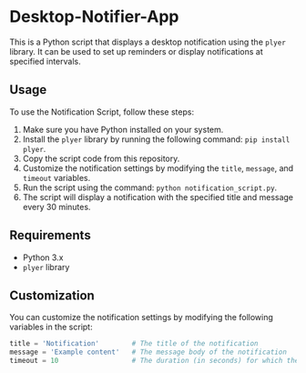 # Desktop-Notifier-App

This is a Python script that displays a desktop notification using the `plyer` library. It can be used to set up reminders or display notifications at specified intervals.

## Usage

To use the Notification Script, follow these steps:

1. Make sure you have Python installed on your system.
2. Install the `plyer` library by running the following command: `pip install plyer`.
3. Copy the script code from this repository.
4. Customize the notification settings by modifying the `title`, `message`, and `timeout` variables.
5. Run the script using the command: `python notification_script.py`.
6. The script will display a notification with the specified title and message every 30 minutes.

## Requirements

- Python 3.x
- `plyer` library

## Customization

You can customize the notification settings by modifying the following variables in the script:

```python
title = 'Notification'        # The title of the notification
message = 'Example content'   # The message body of the notification
timeout = 10                  # The duration (in seconds) for which the notification will be displayed
```
